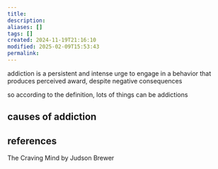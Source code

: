 ```yaml
---
title: 
description: 
aliases: []
tags: []
created: 2024-11-19T21:16:10
modified: 2025-02-09T15:53:43
permalink:
---
```


addiction is a persistent and intense urge to engage in a behavior that produces perceived award, despite negative consequences

so according to the definition, lots of things can be addictions

## causes of addiction

## references

The Craving Mind by Judson Brewer
